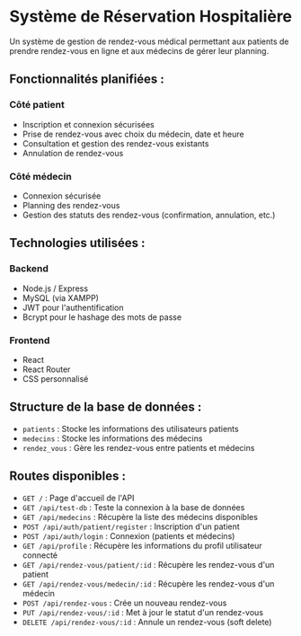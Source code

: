 # Système de Réservation Hospitalière

Un système de gestion de rendez-vous médical permettant aux patients de prendre rendez-vous en ligne et aux médecins de gérer leur planning.


## Fonctionnalités planifiées :

### Côté patient
- Inscription et connexion sécurisées
- Prise de rendez-vous avec choix du médecin, date et heure
- Consultation et gestion des rendez-vous existants
- Annulation de rendez-vous

### Côté médecin
- Connexion sécurisée
- Planning des rendez-vous
- Gestion des statuts des rendez-vous (confirmation, annulation, etc.)


## Technologies utilisées :

### Backend
- Node.js / Express
- MySQL (via XAMPP)
- JWT pour l'authentification
- Bcrypt pour le hashage des mots de passe

### Frontend
- React
- React Router
- CSS personnalisé


##  Structure de la base de données :

- `patients` : Stocke les informations des utilisateurs patients
- `medecins` : Stocke les informations des médecins
- `rendez_vous` : Gère les rendez-vous entre patients et médecins


## Routes disponibles :
- `GET /` : Page d'accueil de l'API
- `GET /api/test-db` : Teste la connexion à la base de données
- `GET /api/medecins` : Récupère la liste des médecins disponibles
- `POST /api/auth/patient/register` : Inscription d'un patient
- `POST /api/auth/login` : Connexion (patients et médecins)
- `GET /api/profile` : Récupère les informations du profil utilisateur connecté
- `GET /api/rendez-vous/patient/:id` : Récupère les rendez-vous d'un patient
- `GET /api/rendez-vous/medecin/:id` : Récupère les rendez-vous d'un médecin
- `POST /api/rendez-vous` : Crée un nouveau rendez-vous
- `PUT /api/rendez-vous/:id` : Met à jour le statut d'un rendez-vous
- `DELETE /api/rendez-vous/:id` : Annule un rendez-vous (soft delete)